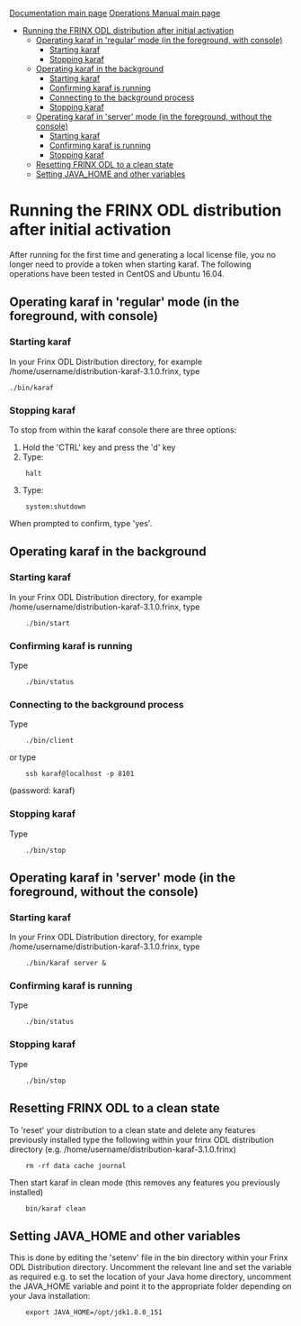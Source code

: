 [Documentation main page](https://frinxio.github.io/Frinx-docs/)
[Operations Manual main page](https://frinxio.github.io/Frinx-docs/FRINX_ODL_Distribution/Carbon/operations_manual.html)
<!-- TOC START min:1 max:3 link:true update:true -->
- [Running the FRINX ODL distribution after initial activation](#running-the-frinx-odl-distribution-after-initial-activation)
  - [Operating karaf in 'regular' mode (in the foreground, with console)](#operating-karaf-in-regular-mode-in-the-foreground-with-console)
    - [Starting karaf](#starting-karaf)
    - [Stopping karaf](#stopping-karaf)
  - [Operating karaf in the background](#operating-karaf-in-the-background)
    - [Starting karaf](#starting-karaf-1)
    - [Confirming karaf is running](#confirming-karaf-is-running)
    - [Connecting to the background process](#connecting-to-the-background-process)
    - [Stopping karaf](#stopping-karaf-1)
  - [Operating karaf in 'server' mode (in the foreground, without the console)](#operating-karaf-in-server-mode-in-the-foreground-without-the-console)
    - [Starting karaf](#starting-karaf-2)
    - [Confirming karaf is running](#confirming-karaf-is-running-1)
    - [Stopping karaf](#stopping-karaf-2)
  - [Resetting FRINX ODL to a clean state](#resetting-frinx-odl-to-a-clean-state)
  - [Setting JAVA_HOME and other variables](#setting-java_home-and-other-variables)

<!-- TOC END -->

# Running the FRINX ODL distribution after initial activation

After running for the first time and generating a local license file, you no longer need to provide a token when starting karaf.
The following operations have been tested in CentOS and Ubuntu 16.04.

## Operating karaf in 'regular' mode (in the foreground, with console)
### Starting karaf
In your Frinx ODL Distribution directory, for example /home/username/distribution-karaf-3.1.0.frinx, type

    ./bin/karaf

### Stopping karaf
To stop from within the karaf console there are three options:

1. Hold the 'CTRL' key and press the 'd' key
2. Type:
```
    halt
```
3. Type:
```
    system:shutdown
```
When prompted to confirm, type 'yes'.

## Operating karaf in the background
### Starting karaf
In your Frinx ODL Distribution directory, for example /home/username/distribution-karaf-3.1.0.frinx, type
```
    ./bin/start
```
### Confirming karaf is running
Type
```
    ./bin/status
```
### Connecting to the background process
Type
```
    ./bin/client
```
or type
```
    ssh karaf@localhost -p 8101
```
(password: karaf)

### Stopping karaf
Type
```
    ./bin/stop
```

## Operating karaf in 'server' mode (in the foreground, without the console)
### Starting karaf
In your Frinx ODL Distribution directory, for example /home/username/distribution-karaf-3.1.0.frinx, type
```
    ./bin/karaf server &
```

### Confirming karaf is running
Type
```
    ./bin/status
```

### Stopping karaf
Type
```
    ./bin/stop
```

## Resetting FRINX ODL to a clean state
To 'reset' your distribution to a clean state and delete any features previously installed type the following within your frinx ODL distribution directory (e.g. /home/username/distribution-karaf-3.1.0.frinx)
```
    rm -rf data cache journal
```
Then start karaf in clean mode (this removes any features you previously installed)
```
    bin/karaf clean
```

## Setting JAVA_HOME and other variables
This is done by editing the 'setenv' file in the bin directory within your Frinx ODL Distribution directory. Uncomment the relevant line and set the variable as required e.g. to set the location of your Java home directory, uncomment the JAVA_HOME variable and point it to the appropriate folder depending on your Java installation:
```
    export JAVA_HOME=/opt/jdk1.8.0_151
```
